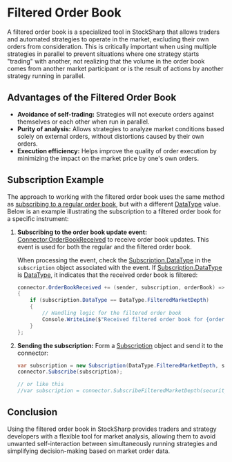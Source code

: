 # Filtered Order Book

A filtered order book is a specialized tool in StockSharp that allows traders and automated strategies to operate in the market, excluding their own orders from consideration. This is critically important when using multiple strategies in parallel to prevent situations where one strategy starts "trading" with another, not realizing that the volume in the order book comes from another market participant or is the result of actions by another strategy running in parallel.

## Advantages of the Filtered Order Book

- **Avoidance of self-trading:** Strategies will not execute orders against themselves or each other when run in parallel.
- **Purity of analysis:** Allows strategies to analyze market conditions based solely on external orders, without distortions caused by their own orders.
- **Execution efficiency:** Helps improve the quality of order execution by minimizing the impact on the market price by one's own orders.

## Subscription Example

The approach to working with the filtered order book uses the same method as [subscribing to a regular order book](subscriptions.md), but with a different [DataType](xref:StockSharp.Messages.DataType) value. Below is an example illustrating the subscription to a filtered order book for a specific instrument:

1. **Subscribing to the order book update event:** [Connector.OrderBookReceived](xref:StockSharp.Algo.Connector.OrderBookReceived) to receive order book updates. This event is used for both the regular and the filtered order book.

    When processing the event, check the [Subscription.DataType](xref:StockSharp.Messages.SubscriptionBase.DataType) in the `subscription` object associated with the event. If [Subscription.DataType](xref:StockSharp.Messages.SubscriptionBase.DataType) is [DataType](xref:StockSharp.Messages.DataType.FilteredMarketDepth), it indicates that the received order book is filtered:

    ```cs
    connector.OrderBookReceived += (sender, subscription, orderBook) =>
    {
        if (subscription.DataType == DataType.FilteredMarketDepth)
        {
            // Handling logic for the filtered order book
            Console.WriteLine($"Received filtered order book for {orderBook.SecurityId}.");
        }
    };
    ```

2. **Sending the subscription:** Form a [Subscription](xref:StockSharp.Algo.Subscription) object and send it to the connector:

    ```cs
    var subscription = new Subscription(DataType.FilteredMarketDepth, security);
    connector.Subscribe(subscription);
    
    // or like this
    //var subscription = connector.SubscribeFilteredMarketDepth(security);
    ```

## Conclusion

Using the filtered order book in StockSharp provides traders and strategy developers with a flexible tool for market analysis, allowing them to avoid unwanted self-interaction between simultaneously running strategies and simplifying decision-making based on market order data.